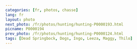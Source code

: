 ```yaml
---
categories: [fr, photos, chasse]
lang: fr
layout: photo
next_photo: /fr/photos/hunting/hunting-P0000193.html
picname: P0000194
prev_photo: /fr/photos/hunting/hunting-P0000124.html
tags: [Dead Springbock, Dogs, Ingo, Leeza, Maggy, Thilo]
---
```

